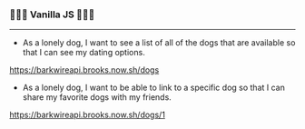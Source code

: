 ### 🍦🍦🍦 Vanilla JS 🍦🍦🍦

---

* As a lonely dog, I want to see a list of all of the dogs that are available so that I can see my dating options.

https://barkwireapi.brooks.now.sh/dogs

* As a lonely dog, I want to be able to link to a specific dog so that I can share my favorite dogs with my friends.

https://barkwireapi.brooks.now.sh/dogs/1
